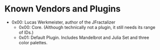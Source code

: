 Known Vendors and Plugins
=========================

* 0x00: Lucas Werkmeister, author of the JFractalizer
  * 0x00: Core. (Although technically not a plugin, it still needs its range of IDs.)
  * 0x01: Default Plugin. Includes Mandelbrot and Julia Set and three color palettes.